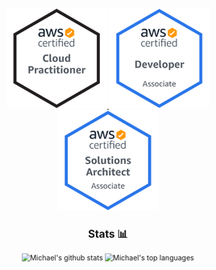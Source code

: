 <div align="center">
<a href="https://www.credly.com/badges/0b408b17-697e-47a0-9da8-8acfa8306b02/public_url">
  <img src="https://raw.githubusercontent.com/mshuber1981/mshuber1981/master/images/AWS-CloudPractitioner.png"  width="200px" />
</a>

<a href="https://www.credly.com/badges/b8be6845-1c01-4205-8387-09a97be77004/public_url">
  <img src="https://raw.githubusercontent.com/mshuber1981/mshuber1981/master/images/AWS-Developer-Associate.png" width="200px" />
</a>

<a href="https://www.credly.com/badges/bda9d426-3515-4063-8d0a-5bf1626b2d14/public_url">
  <img src="https://raw.githubusercontent.com/mshuber1981/mshuber1981/master/images/AWS-SolArchitect-Associate.png"  width="200px" />
</a>

## Stats 📊

![Michael's github stats](https://github-readme-stats.vercel.app/api?username=mshuber1981&show_icons=true&theme=react) ![Michael's top languages](https://github-readme-stats.vercel.app/api/top-langs/?username=mshuber1981&theme=react&layout=compact)

</div>
